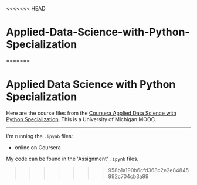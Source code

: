 <<<<<<< HEAD
# Applied-Data-Science-with-Python-Specialization
=======
# Applied Data Science with Python Specialization

Here are the course files from the [Coursera Applied Data Science with Python Specialization](https://www.coursera.org/specializations/data-science-python). This is a University of Michigan MOOC.

---

I'm running the `.ipynb` files:
* online on Coursera

My code can be found in the 'Assignment' `.ipynb` files.
>>>>>>> 958b1a190b6cfd368c2e2e84845992c704cb3a99
